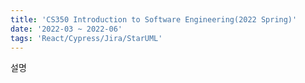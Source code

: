 ```yaml
---
title: 'CS350 Introduction to Software Engineering(2022 Spring)'
date: '2022-03 ~ 2022-06'
tags: 'React/Cypress/Jira/StarUML'
---
```


설명